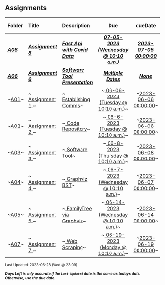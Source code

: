 ## Assignments

| Folder | Title | Description | Due | dueDate | Days Left<sup>*</sup> |
|:------|:------|:------|:-----:|:-----:|-----|
| ***<a href="https://github.com/rugbyprof/4883-Software-Tools/tree/master/Assignments/A08">A08</a>*** | ***<a href="https://github.com/rugbyprof/4883-Software-Tools/tree/master/Assignments/A08"> Assignment 8 </a>*** | ***<a href="https://github.com/rugbyprof/4883-Software-Tools/tree/master/Assignments/A08"> Fast Api with Covid Data</a>*** | ***<a href="https://github.com/rugbyprof/4883-Software-Tools/tree/master/Assignments/A08"> 07-05-2023 (Wednesday @ 10:10 a.m.)</a>*** | ***<a href="https://github.com/rugbyprof/4883-Software-Tools/tree/master/Assignments/A08">2023-07-05 00:00:00</a>*** | 7 |
| ***<a href="https://github.com/rugbyprof/4883-Software-Tools/tree/master/Assignments/A06">A06</a>*** | ***<a href="https://github.com/rugbyprof/4883-Software-Tools/tree/master/Assignments/A06"> Assignment 6 </a>*** | ***<a href="https://github.com/rugbyprof/4883-Software-Tools/tree/master/Assignments/A06"> Software Tool Presentation</a>*** | ***<a href="https://github.com/rugbyprof/4883-Software-Tools/tree/master/Assignments/A06"> Multiple Dates</a>*** | ***<a href="https://github.com/rugbyprof/4883-Software-Tools/tree/master/Assignments/A06">None</a>*** |  |
| ~<a href="https://github.com/rugbyprof/4883-Software-Tools/tree/master/Assignments/A01">A01</a>~ | ~<a href="https://github.com/rugbyprof/4883-Software-Tools/tree/master/Assignments/A01"> Assignment 1 </a>~ | ~<a href="https://github.com/rugbyprof/4883-Software-Tools/tree/master/Assignments/A01"> Establishing Comms</a>~ | ~<a href="https://github.com/rugbyprof/4883-Software-Tools/tree/master/Assignments/A01"> 06-06-2023 (Tuesday @ 10:10 a.m.)</a>~ | ~<a href="https://github.com/rugbyprof/4883-Software-Tools/tree/master/Assignments/A01">2023-06-06 00:00:00</a>~ | ---- |
| ~<a href="https://github.com/rugbyprof/4883-Software-Tools/tree/master/Assignments/A02">A02</a>~ | ~<a href="https://github.com/rugbyprof/4883-Software-Tools/tree/master/Assignments/A02"> Assignment 2 </a>~ | ~<a href="https://github.com/rugbyprof/4883-Software-Tools/tree/master/Assignments/A02"> Code Repository</a>~ | ~<a href="https://github.com/rugbyprof/4883-Software-Tools/tree/master/Assignments/A02"> 06-6-2023 (Tuesday @ 10:10 a.m.)</a>~ | ~<a href="https://github.com/rugbyprof/4883-Software-Tools/tree/master/Assignments/A02">2023-06-06 00:00:00</a>~ | ---- |
| ~<a href="https://github.com/rugbyprof/4883-Software-Tools/tree/master/Assignments/A03">A03</a>~ | ~<a href="https://github.com/rugbyprof/4883-Software-Tools/tree/master/Assignments/A03"> Assignment 3 </a>~ | ~<a href="https://github.com/rugbyprof/4883-Software-Tools/tree/master/Assignments/A03"> Software Tool</a>~ | ~<a href="https://github.com/rugbyprof/4883-Software-Tools/tree/master/Assignments/A03"> 06-8-2023 (Thursday @ 10:10 a.m.)</a>~ | ~<a href="https://github.com/rugbyprof/4883-Software-Tools/tree/master/Assignments/A03">2023-06-08 00:00:00</a>~ | ---- |
| ~<a href="https://github.com/rugbyprof/4883-Software-Tools/tree/master/Assignments/A04">A04</a>~ | ~<a href="https://github.com/rugbyprof/4883-Software-Tools/tree/master/Assignments/A04"> Assignment 4 </a>~ | ~<a href="https://github.com/rugbyprof/4883-Software-Tools/tree/master/Assignments/A04"> Graphviz BST</a>~ | ~<a href="https://github.com/rugbyprof/4883-Software-Tools/tree/master/Assignments/A04"> 06-7-2023 (Wednesday @ 10:10 a.m.)</a>~ | ~<a href="https://github.com/rugbyprof/4883-Software-Tools/tree/master/Assignments/A04">2023-06-07 00:00:00</a>~ | ---- |
| ~<a href="https://github.com/rugbyprof/4883-Software-Tools/tree/master/Assignments/A05">A05</a>~ | ~<a href="https://github.com/rugbyprof/4883-Software-Tools/tree/master/Assignments/A05"> Assignment 5 </a>~ | ~<a href="https://github.com/rugbyprof/4883-Software-Tools/tree/master/Assignments/A05"> FamilyTree via Graphviz</a>~ | ~<a href="https://github.com/rugbyprof/4883-Software-Tools/tree/master/Assignments/A05"> 06-14-2023 (Wednesday @ 10:10 a.m.)</a>~ | ~<a href="https://github.com/rugbyprof/4883-Software-Tools/tree/master/Assignments/A05">2023-06-14 00:00:00</a>~ | ---- |
| ~<a href="https://github.com/rugbyprof/4883-Software-Tools/tree/master/Assignments/A07">A07</a>~ | ~<a href="https://github.com/rugbyprof/4883-Software-Tools/tree/master/Assignments/A07"> Assignment 7 </a>~ | ~<a href="https://github.com/rugbyprof/4883-Software-Tools/tree/master/Assignments/A07"> Web Scraping</a>~ | ~<a href="https://github.com/rugbyprof/4883-Software-Tools/tree/master/Assignments/A07"> 06-19-2023 (Monday @ 10:10 a.m.)</a>~ | ~<a href="https://github.com/rugbyprof/4883-Software-Tools/tree/master/Assignments/A07">2023-06-19 00:00:00</a>~ | ---- |

<sup>Last Updated: 2023-06-28 (Wed @ 23:09)</sup> 

<sup>***Days Left is only accurate if the `Last Updated` date is the same as todays date. Otherwise, use the due date!***</sup> 